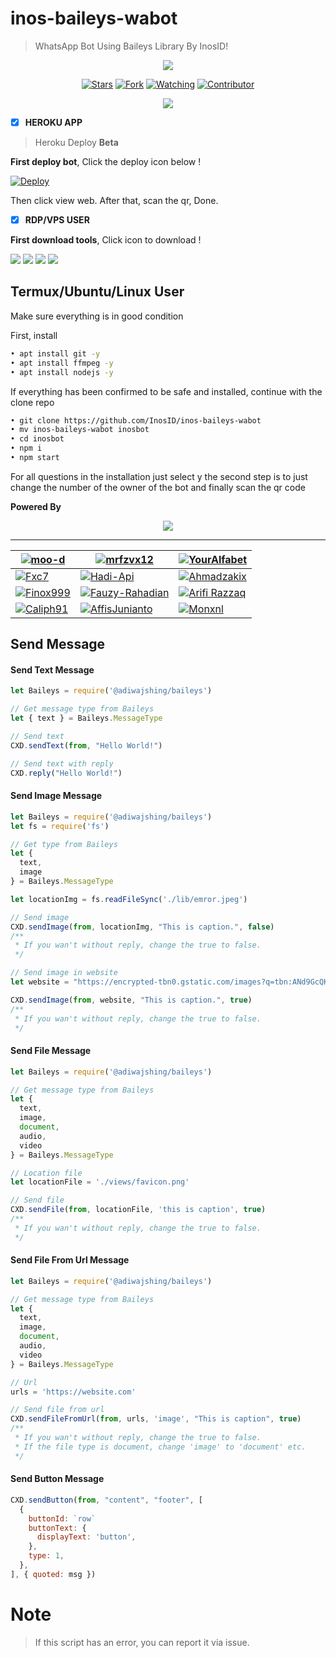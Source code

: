 # inos-baileys-wabot
> WhatsApp Bot Using Baileys Library By InosID!

<p align="center">
<img src="https://gpvc.arturio.dev/InoxID" />
<p/>
<p align="center">
<a href="https://github.com/CxD9-Teams/cxd9-bot/stargazers/"><img title="Stars" src="https://img.shields.io/github/stars/CxD9-Teams/cxd9-bot?&style=flat-square"></a>
<a href="https://github.com/CxD9-Teams/cxd9-bot/network/members"><img title="Fork" src="https://img.shields.io/github/forks/CxD9-Teams/cxd9-bot?style=flat-square"></a>
<a href="https://github.com/CxD9-Teams/cxd9-bot/watchers"><img title="Watching" src="https://img.shields.io/github/watchers/CxD9-Teams/cxd9-bot?label=Watching&style=flat-square"></a>
<a href="https://github.com/CxD9-Teams/cxd9-bot/watchers"><img title="Contributor" src="https://img.shields.io/github/contributors/CxD9-Teams/cxd9-bot?logo=github&style=flat-square"></a>
</p>
<p align="center">
<a href="https://github.com/CxD9-Teams/cxd9-bot"><img src="https://img.shields.io/github/repo-size/CxD9-Teams/cxd9-bot?label=Repo%20size&style=flat-square"></a>
</p>

- [x] **HEROKU APP**

> Heroku Deploy **Beta**

**First deploy bot**, Click the deploy icon below !

[![Deploy](https://www.herokucdn.com/deploy/button.svg)](https://heroku.com/deploy?template=https://github.com/InosID/inos-baileys-wabot)

Then click view web.
After that, scan the qr, Done.

- [x] **RDP/VPS USER**

**First download tools**, Click icon to download !

<a href="https://git-scm.com/downloads"><img src="http://img.shields.io/badge/-Git-F1502F?style=flat&logo=git&logoColor=FFFFFF"></a>
<a href="https://nodejs.org/en/download"><img
src="https://img.shields.io/badge/-Node.js-3C873A?style=flat&logo=Node.js&logoColor=white"></a>
<a href="https://ffmpeg.org/download.html"><img src="http://img.shields.io/badge/-Ffmpeg-000000?style=flat&logo=ffmpeg&logoColor=green"></a>
<a href="https://notepad-plus-plus.org/downloads/v8.1.9"><img src="http://img.shields.io/badge/-Notepad++-orange?style=flat"></a>

## Termux/Ubuntu/Linux User
Make sure everything is in good condition

First, install
```bash
• apt install git -y
• apt install ffmpeg -y
• apt install nodejs -y
```

If everything has been confirmed to be safe and installed, continue with the clone repo
```bash
• git clone https://github.com/InosID/inos-baileys-wabot
• mv inos-baileys-wabot inosbot
• cd inosbot
• npm i
• npm start
```
For all questions in the installation just select y 
the second step is to just change the number of the owner of the bot and finally scan the qr code

**Powered By**
<p align="center">
  <a href="https://github.com/InosID">
    <img src="https://github.com/InosID.png?size=100">
  </a>
</p>

***
[![moo-d](https://github.com/moo-d.png)](https://github.com/moo-d) | [![mrfzvx12](https://github.com/mrfzvx12.png)](https://github.com/mrfzvx12) | [![YourAlfabet](https://github.com/youralfabet.png)](https://github.com/YourAlfabet)
--------|--------|--------|
[![Fxc7](https://github.com/fxc7.png)](https://github.com/fxc7) | [![Hadi-Api](https://github.com/hadi-api.png)](https://github.com/hadi-api) | [![Ahmadzakix](https://github.com/Ahmadzakix.png)](https://github.com/Ahmadzakix)
[![Finox999](https://github.com/Finox999.png)](https://github.com/Finox999) | [![Fauzy-Rahadian](https://github.com/fauzy-rahadian.png)](https://github.com/Fauzy-Rahadian) | [![Arifi Razzaq](https://github.com/arifirazzaq2001.png)](https://github.com/arifirazzaq2001)
[![Caliph91](https://github.com/Caliph91.png)](https:github.com/caliph) | [![AffisJunianto](https://github.com/affisjunianto.png)](https://github.com/affisjunianto) | [![Monxnl](https://github.com/Monxnl.png)](https://github.com/Monxnl)

## Send Message

#### Send Text Message

```js
let Baileys = require('@adiwajshing/baileys')

// Get message type from Baileys
let { text } = Baileys.MessageType

// Send text
CXD.sendText(from, "Hello World!")

// Send text with reply
CXD.reply("Hello World!")
```

#### Send Image Message

```js
let Baileys = require('@adiwajshing/baileys')
let fs = require('fs')

// Get type from Baileys
let {
  text,
  image
} = Baileys.MessageType

let locationImg = fs.readFileSync('./lib/emror.jpeg')

// Send image
CXD.sendImage(from, locationImg, "This is caption.", false)
/**
 * If you wan't without reply, change the true to false.
 */

// Send image in website
let website = "https://encrypted-tbn0.gstatic.com/images?q=tbn:ANd9GcQKTvqbVbQdjSx7J6IvfQpk-8iNopG_Ox7UCg&usqp=CAU"

CXD.sendImage(from, website, "This is caption.", true)
/**
 * If you wan't without reply, change the true to false.
 */
```

#### Send File Message

```js
let Baileys = require('@adiwajshing/baileys')

// Get message type from Baileys
let {
  text,
  image,
  document,
  audio,
  video
} = Baileys.MessageType

// Location file
let locationFile = './views/favicon.png'

// Send file
CXD.sendFile(from, locationFile, 'this is caption', true)
/**
 * If you wan't without reply, change the true to false.
 */
```

#### Send File From Url Message

```js
let Baileys = require('@adiwajshing/baileys')

// Get message type from Baileys
let {
  text,
  image,
  document,
  audio,
  video
} = Baileys.MessageType

// Url
urls = 'https://website.com'

// Send file from url
CXD.sendFileFromUrl(from, urls, 'image', "This is caption", true)
/**
 * If you wan't without reply, change the true to false.
 * If the file type is document, change 'image' to 'document' etc.
 */
```

#### Send Button Message

```js
CXD.sendButton(from, "content", "footer", [
  {
    buttonId: `row`
    buttonText: {
      displayText: 'button',
    },
    type: 1,
  },
], { quoted: msg })
```

# Note
> If this script has an error, you can report it via issue.
